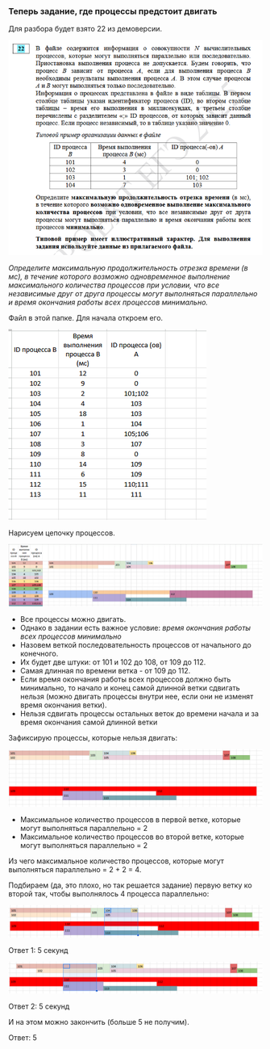 ### Теперь задание, где процессы предстоит двигать

Для разбора будет взято 22 из демоверсии.

![screenshot](1.png)

*Определите максимальную продолжительность отрезка времени (в мс), в течение которого возможно одновременное выполнение максимального количества процессов при условии, что все независимые друг от друга процессы могут выполняться параллельно и время окончания работы всех процессов минимально.*

Файл в этой папке. Для начала откроем его.

![screenshot](2.png)

Нарисуем цепочку процессов.

![screenshot](3.png)

- Все процессы можно двигать.
- Однако в задании есть важное условие: *время окончания работы всех процессов минимально*
- Назовем веткой последовательность процессов от начального до конечного.
- Их будет две штуки: от 101 и 102 до 108, от 109 до 112.
- Самая длинная по времени ветка - от 109 до 112.
- Если время окончания работы всех процессов должно быть минимально, то начало и конец самой длинной ветки сдвигать нельзя (можно двигать процессы внутри нее, если они не изменят время окончания ветки).
- Нельзя сдвигать процессы остальных веток до времени начала и за время окончания самой длинной ветки

Зафиксирую процессы, которые нельзя двигать:

![screenshot](4.png)

- Максимальное количество процессов в первой ветке, которые могут выполняться параллельно = 2
- Максимальное количество процессов во второй ветке, которые могут выполняться параллельно = 2

Из чего максимальное количество процессов, которые могут выполняться параллельно = 2 + 2 = 4.

Подбираем (да, это плохо, но так решается задание) первую ветку ко второй так, чтобы выполнялось 4 процесса параллельно:

![screenshot](5.png)

Ответ 1: 5 секунд

![screenshot](6.png)

Ответ 2: 5 секунд

И на этом можно закончить (больше 5 не получим).

Ответ: 5

